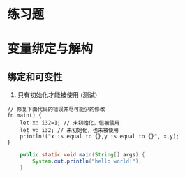 # 练习题

# 变量绑定与解构

## 绑定和可变性

1. 只有初始化才能被使用 (测试)

```rust,editable
// 修复下面代码的错误并尽可能少的修改
fn main() {
    let x: i32=1; // 未初始化，但被使用
    let y: i32; // 未初始化，也未被使用
    println!("x is equal to {},y is equal to {}", x,y); 
}

```

```java
    public static void main(String[] args) {
        System.out.println("hello world!");
    }
```
